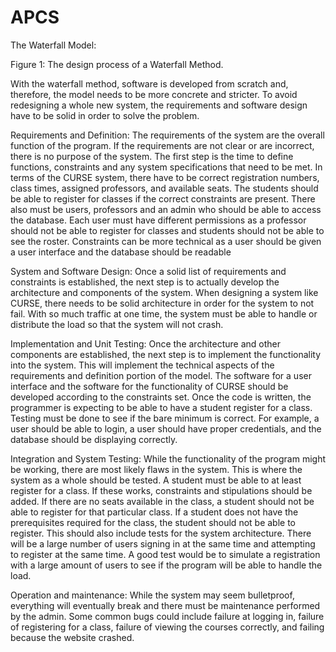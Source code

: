 # APCS
The Waterfall Model:

 
Figure 1: The design process of a Waterfall Method.

With the waterfall method, software is developed from scratch and, therefore, the model needs to be more concrete and stricter. 
To avoid redesigning a whole new system, the requirements and software design have to be solid in order to solve the problem. 

Requirements and Definition: 
The requirements of the system are the overall function of the program. 
If the requirements are not clear or are incorrect, there is no purpose of the system.
The first step is the time to define functions, constraints and any system specifications that need to be met.
In terms of the CURSE system, there have to be correct registration numbers, class times, assigned professors, and available seats.
The students should be able to register for classes if the correct constraints are present. 
There also must be users, professors and an admin who should be able to access the database.
Each user must have different permissions as a professor should not be able to register for classes and students should not be able to see the roster.
Constraints can be more technical as a user should be given a user interface and the database should be readable 

System and Software Design: Once a solid list of requirements and constraints is established, the next step is to actually develop the architecture and components of the system.
When designing a system like CURSE, there needs to be solid architecture in order for the system to not fail.
With so much traffic at one time, the system must be able to handle or distribute the load so that the system will not crash. 

Implementation and Unit Testing: 
Once the architecture and other components are established, the next step is to implement the functionality into the system.
This will implement the technical aspects of the requirements and definition portion of the model.
The software for a user interface and the software for the functionality of CURSE should be developed according to the constraints set.
Once the code is written, the programmer is expecting to be able to have a student register for a class.
Testing must be done to see if the bare minimum is correct.
For example, a user should be able to login, a user should have proper credentials, and the database should be displaying correctly.

Integration and System Testing: 
While the functionality of the program might be working, there are most likely flaws in the system.
This is where the system as a whole should be tested. A student must be able to at least register for a class.
If these works, constraints and stipulations should be added.
If there are no seats available in the class, a student should not be able to register for that particular class.
If a student does not have the prerequisites required for the class, the student should not be able to register.
This should also include tests for the system architecture.
There will be a large number of users signing in at the same time and attempting to register at the same time.
A good test would be to simulate a registration with a large amount of users to see if the program will be able to handle the load.

Operation and maintenance: 
While the system may seem bulletproof, everything will eventually break and there must be maintenance performed by the admin.
Some common bugs could include failure at logging in, failure of registering for a class, failure of viewing the courses correctly, and failing because the website crashed.
